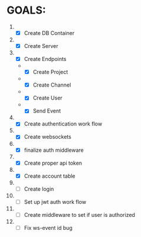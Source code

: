 # GOALS:

1. - [x] Create DB Container
2. - [x] Create Server
3. - [x] Create Endpoints
   - - [x] Create Project
   - - [x] Create Channel
   - - [x] Create User
   - - [x] Send Event
4. - [x] Create authentication work flow
5. - [x] Create websockets
6. - [x] finalize auth middleware 
7. - [x] Create proper api token
8. - [x] Create account table 
9. - [ ] Create login 
10. - [ ] Set up jwt auth work flow
11. - [ ] Create middleware to set if user is authorized
12. - [ ] Fix ws-event id bug
